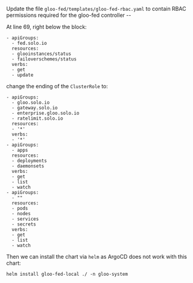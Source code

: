 Update the file `gloo-fed/templates/gloo-fed-rbac.yaml` to contain RBAC permissions required for the gloo-fed controller --

At line 69, right below the block:
```
- apiGroups:
  - fed.solo.io
  resources:
  - glooinstances/status
  - failoverschemes/status
  verbs:
  - get
  - update
```

change the ending of the `ClusterRole` to:
```
- apiGroups:
  - gloo.solo.io
  - gateway.solo.io
  - enterprise.gloo.solo.io
  - ratelimit.solo.io
  resources:
  - '*'
  verbs:
  - '*'
- apiGroups:
  - apps
  resources:
  - deployments
  - daemonsets
  verbs:
  - get
  - list
  - watch
- apiGroups:
  - ""
  resources:
  - pods
  - nodes
  - services
  - secrets
  verbs:
  - get
  - list
  - watch
```

Then we can install the chart via `helm` as ArgoCD does not work with this chart:

`helm install gloo-fed-local ./ -n gloo-system`
